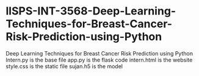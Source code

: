 # llSPS-INT-3568-Deep-Learning-Techniques-for-Breast-Cancer-Risk-Prediction-using-Python
Deep Learning Techniques for Breast Cancer Risk Prediction using Python
Intern.py is the base file
app.py is the flask code
intern.html is the website
style.css is the static file
sujan.h5 is the model
